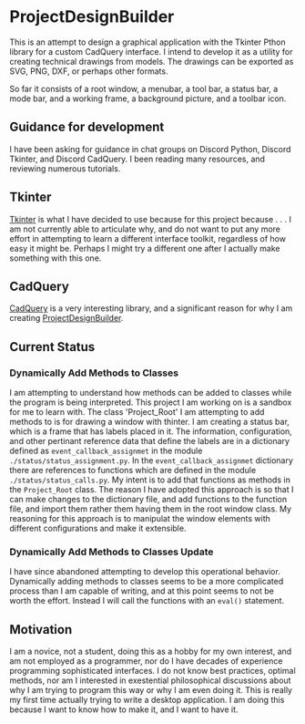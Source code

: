 # ProjectDesignBuilder
 This is an attempt to design a graphical application with the Tkinter Pthon library for a custom CadQuery interface.  I intend to develop it as a utility for creating technical drawings from models.  The drawings can be exported as SVG, PNG, DXF, or perhaps other formats.

 So far it consists of a root window, a menubar, a tool bar, a status bar,
 a mode bar, and a working frame, a background picture, and a toolbar icon.

## Guidance for development
I have been asking for guidance in chat groups on Discord Python, Discord Tkinter, and Discord CadQuery.  I been reading many resources, and reviewing numerous tutorials.

## Tkinter
[Tkinter](https://docs.python.org/3/library/tkinter.html) is what I have decided to use because for this project because . . . I am not currently able to articulate why, and do not want to put any more effort in attempting to learn a different interface toolkit, regardless of how easy it might be.
Perhaps I might try a different one after I actually make something with this one.

## CadQuery
[CadQuery](https://cadquery.readthedocs.io/en/latest/intro.html#id1) is a very interesting library, and a significant reason for why I am creating [ProjectDesignBuilder](https://github.com/Technicus/ProjectDesignBuilder).

## Current Status

### Dynamically Add Methods to Classes
I am attempting to understand how methods can be added to classes while the program is being interpreted.
This project I am working on is a sandbox for me to learn with.
The class 'Project_Root' I am attempting to add methods to is for drawing a window with thinter.
I am creating a status bar, which is a frame that has labels placed in it.
The information, configuration, and other pertinant reference data that define the labels are in a dictionary defined as `event_callback_assignmet` in the module `./status/status_assignment.py`.
In the `event_callback_assignmet` dictionary there are references to functions which are defined in the module `./status/status_calls.py`.
My intent is to add that functions as methods in the `Project_Root` class.
The reason I have adopted this approach is so that I can make changes to the dictionary file, and add functions to the function file, and import them rather them having them in the root window class.
My reasoning for this approach is to manipulat the window elements with different configurations and make it extensible.

### Dynamically Add Methods to Classes Update
I have since abandoned attempting to develop this operational behavior.  Dynamically adding methods to classes seems to be a more complicated process than I am capable of writing, and at this point seems to not be worth the effort.  Instead I will call the functions with an `eval()` statement.

## Motivation
I am a novice, not a student, doing this as a hobby for my own interest, and am not employed as a programmer, nor do I have decades of experience programming sophisticated interfaces.
I do not know best practices, optimal methods, nor am I interested in exestential philosophical discussions about why I am trying to program this way or why I am even doing it.
This is really my first time actually trying to write a desktop application.  I am doing this because I want to know how to make it, and I want to have it.



